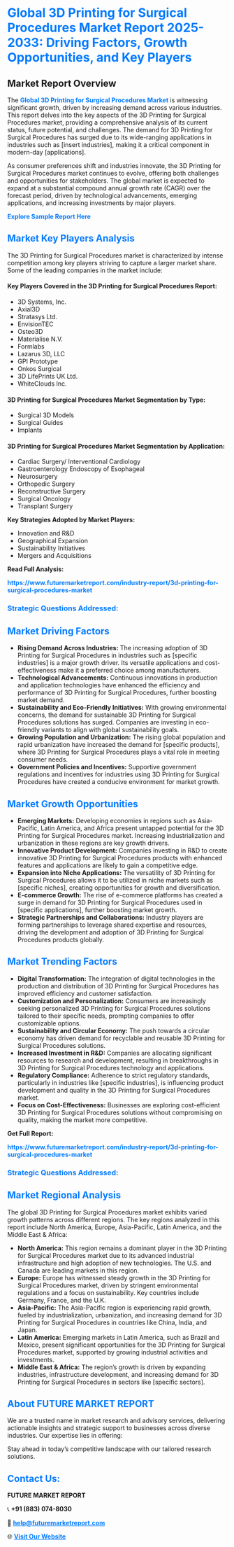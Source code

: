 <h1 style="color: #007BFF;">Global 3D Printing for Surgical Procedures Market Report 2025-2033: Driving Factors, Growth Opportunities, and Key Players</h1>

<section id="overview">
<h2>Market Report Overview</h2>
<p>The <a href="https://www.futuremarketreport.com/industry-report/3d-printing-for-surgical-procedures-market" style="color: #007BFF; text-decoration: none;"><strong>Global 3D Printing for Surgical Procedures Market</strong></a> is witnessing significant growth, driven by increasing demand across various industries. This report delves into the key aspects of the 3D Printing for Surgical Procedures market, providing a comprehensive analysis of its current status, future potential, and challenges. The demand for 3D Printing for Surgical Procedures has surged due to its wide-ranging applications in industries such as [insert industries], making it a critical component in modern-day [applications].</p>
<p>As consumer preferences shift and industries innovate, the 3D Printing for Surgical Procedures market continues to evolve, offering both challenges and opportunities for stakeholders. The global market is expected to expand at a substantial compound annual growth rate (CAGR) over the forecast period, driven by technological advancements, emerging applications, and increasing investments by major players.</p>
</section>

<section id="overview">
<p><a href="https://www.futuremarketreport.com/request-sample/reportId=64459" style="color: #007BFF; text-decoration: none;"><strong>Explore Sample Report Here</strong></a></p>
</section>

<section id="key-players">
<h2 style="color: #007BFF;">Market Key Players Analysis</h2>
<p>The 3D Printing for Surgical Procedures market is characterized by intense competition among key players striving to capture a larger market share. Some of the leading companies in the market include:</p>
<h4>Key Players Covered in the 3D Printing for Surgical Procedures Report:</h4>
<ul><li>3D Systems, Inc.</li><li>Axial3D</li><li>Stratasys Ltd.</li><li>EnvisionTEC</li><li>Osteo3D</li><li>Materialise N.V.</li><li>Formlabs</li><li>Lazarus 3D, LLC</li><li>GPI Prototype</li><li>Onkos Surgical</li><li>3D LifePrints UK Ltd.</li><li>WhiteClouds Inc.</li></ul>
<h4>3D Printing for Surgical Procedures Market Segmentation by Type:</h4>
<ul><li>Surgical 3D Models</li><li>Surgical Guides</li><li>Implants</li></ul>

<h4>3D Printing for Surgical Procedures Market Segmentation by Application:</h4>
<ul><li>Cardiac Surgery/ Interventional Cardiology</li><li>Gastroenterology Endoscopy of Esophageal</li><li>Neurosurgery</li><li>Orthopedic Surgery</li><li>Reconstructive Surgery</li><li>Surgical Oncology</li><li>Transplant Surgery</li></ul>
<p><strong>Key Strategies Adopted by Market Players:</strong></p>
<ul>
<li>Innovation and R&D</li>
<li>Geographical Expansion</li>
<li>Sustainability Initiatives</li>
<li>Mergers and Acquisitions</li>
</ul>
</section>

<section>
<p><strong>Read Full Analysis: </strong></p><a href="https://www.futuremarketreport.com/industry-report/3d-printing-for-surgical-procedures-market" style="color: #007BFF; text-decoration: none;"><strong>https://www.futuremarketreport.com/industry-report/3d-printing-for-surgical-procedures-market</strong></a>
<h3 style="color: #007BFF;">Strategic Questions Addressed:</h3>
</section>

<section id="driving-factors">
<h2 style="color: #007BFF;">Market Driving Factors</h2>
<ul>
<li><strong>Rising Demand Across Industries:</strong> The increasing adoption of 3D Printing for Surgical Procedures in industries such as [specific industries] is a major growth driver. Its versatile applications and cost-effectiveness make it a preferred choice among manufacturers.</li>
<li><strong>Technological Advancements:</strong> Continuous innovations in production and application technologies have enhanced the efficiency and performance of 3D Printing for Surgical Procedures, further boosting market demand.</li>
<li><strong>Sustainability and Eco-Friendly Initiatives:</strong> With growing environmental concerns, the demand for sustainable 3D Printing for Surgical Procedures solutions has surged. Companies are investing in eco-friendly variants to align with global sustainability goals.</li>
<li><strong>Growing Population and Urbanization:</strong> The rising global population and rapid urbanization have increased the demand for [specific products], where 3D Printing for Surgical Procedures plays a vital role in meeting consumer needs.</li>
<li><strong>Government Policies and Incentives:</strong> Supportive government regulations and incentives for industries using 3D Printing for Surgical Procedures have created a conducive environment for market growth.</li>
</ul>
</section>

<section id="growth-opportunities">
<h2 style="color: #007BFF;">Market Growth Opportunities</h2>
<ul>
<li><strong>Emerging Markets:</strong> Developing economies in regions such as Asia-Pacific, Latin America, and Africa present untapped potential for the 3D Printing for Surgical Procedures market. Increasing industrialization and urbanization in these regions are key growth drivers.</li>
<li><strong>Innovative Product Development:</strong> Companies investing in R&D to create innovative 3D Printing for Surgical Procedures products with enhanced features and applications are likely to gain a competitive edge.</li>
<li><strong>Expansion into Niche Applications:</strong> The versatility of 3D Printing for Surgical Procedures allows it to be utilized in niche markets such as [specific niches], creating opportunities for growth and diversification.</li>
<li><strong>E-commerce Growth:</strong> The rise of e-commerce platforms has created a surge in demand for 3D Printing for Surgical Procedures used in [specific applications], further boosting market growth.</li>
<li><strong>Strategic Partnerships and Collaborations:</strong> Industry players are forming partnerships to leverage shared expertise and resources, driving the development and adoption of 3D Printing for Surgical Procedures products globally.</li>
</ul>
</section>

<section id="trending-factors">
<h2 style="color: #007BFF;">Market Trending Factors</h2>
<ul>
<li><strong>Digital Transformation:</strong> The integration of digital technologies in the production and distribution of 3D Printing for Surgical Procedures has improved efficiency and customer satisfaction.</li>
<li><strong>Customization and Personalization:</strong> Consumers are increasingly seeking personalized 3D Printing for Surgical Procedures solutions tailored to their specific needs, prompting companies to offer customizable options.</li>
<li><strong>Sustainability and Circular Economy:</strong> The push towards a circular economy has driven demand for recyclable and reusable 3D Printing for Surgical Procedures solutions.</li>
<li><strong>Increased Investment in R&D:</strong> Companies are allocating significant resources to research and development, resulting in breakthroughs in 3D Printing for Surgical Procedures technology and applications.</li>
<li><strong>Regulatory Compliance:</strong> Adherence to strict regulatory standards, particularly in industries like [specific industries], is influencing product development and quality in the 3D Printing for Surgical Procedures market.</li>
<li><strong>Focus on Cost-Effectiveness:</strong> Businesses are exploring cost-efficient 3D Printing for Surgical Procedures solutions without compromising on quality, making the market more competitive.</li>
</ul>
</section>

<section>
<p><strong>Get Full Report: </strong></p><a href="https://www.futuremarketreport.com/industry-report/3d-printing-for-surgical-procedures-market" style="color: #007BFF; text-decoration: none;"><strong>https://www.futuremarketreport.com/industry-report/3d-printing-for-surgical-procedures-market</strong></a>
<h3 style="color: #007BFF;">Strategic Questions Addressed:</h3>
</section>


<section id="regional-analysis">
<h2 style="color: #007BFF;">Market Regional Analysis</h2>
<p>The global 3D Printing for Surgical Procedures market exhibits varied growth patterns across different regions. The key regions analyzed in this report include North America, Europe, Asia-Pacific, Latin America, and the Middle East & Africa:</p>
<ul>
<li><strong>North America:</strong> This region remains a dominant player in the 3D Printing for Surgical Procedures market due to its advanced industrial infrastructure and high adoption of new technologies. The U.S. and Canada are leading markets in this region.</li>
<li><strong>Europe:</strong> Europe has witnessed steady growth in the 3D Printing for Surgical Procedures market, driven by stringent environmental regulations and a focus on sustainability. Key countries include Germany, France, and the U.K.</li>
<li><strong>Asia-Pacific:</strong> The Asia-Pacific region is experiencing rapid growth, fueled by industrialization, urbanization, and increasing demand for 3D Printing for Surgical Procedures in countries like China, India, and Japan.</li>
<li><strong>Latin America:</strong> Emerging markets in Latin America, such as Brazil and Mexico, present significant opportunities for the 3D Printing for Surgical Procedures market, supported by growing industrial activities and investments.</li>
<li><strong>Middle East & Africa:</strong> The region’s growth is driven by expanding industries, infrastructure development, and increasing demand for 3D Printing for Surgical Procedures in sectors like [specific sectors].</li>
</ul>
</section>

<footer>
<h2 style="color: #007BFF;">About FUTURE MARKET REPORT</h2>
<p>We are a trusted name in market research and advisory services, delivering actionable insights and strategic support to businesses across diverse industries. Our expertise lies in offering:</p>

<p>Stay ahead in today’s competitive landscape with our tailored research solutions.</p>

<h2 style="color: #007BFF;">Contact Us:</h2>
<p><strong>FUTURE MARKET REPORT</strong></p>
<p>📞 <strong>+91 (883) 074-8030</strong></p>
<p>📧 <strong><a href="mailto:help@futuremarketreport.com" style="color: #007BFF;">help@futuremarketreport.com</a></strong></p>
<p>🌐 <strong><a href="https://www.futuremarketreport.com/" style="color: #007BFF;">Visit Our Website</a></strong></p>
</footer>